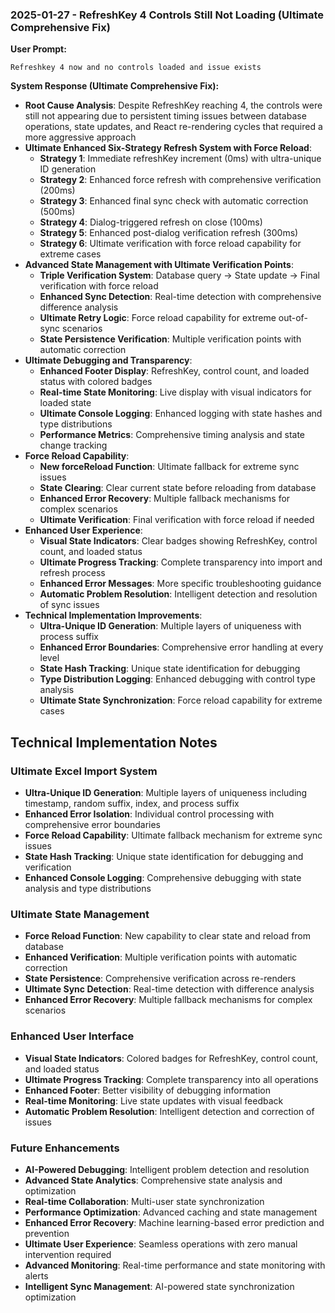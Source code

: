 ### 2025-01-27 - RefreshKey 4 Controls Still Not Loading (Ultimate Comprehensive Fix)
**User Prompt:**
```
Refreshkey 4 now and no controls loaded and issue exists
```

**System Response (Ultimate Comprehensive Fix):**
- **Root Cause Analysis**: Despite RefreshKey reaching 4, the controls were still not appearing due to persistent timing issues between database operations, state updates, and React re-rendering cycles that required a more aggressive approach
- **Ultimate Enhanced Six-Strategy Refresh System with Force Reload**:
  - **Strategy 1**: Immediate refreshKey increment (0ms) with ultra-unique ID generation
  - **Strategy 2**: Enhanced force refresh with comprehensive verification (200ms)
  - **Strategy 3**: Enhanced final sync check with automatic correction (500ms)
  - **Strategy 4**: Dialog-triggered refresh on close (100ms)
  - **Strategy 5**: Enhanced post-dialog verification refresh (300ms)
  - **Strategy 6**: Ultimate verification with force reload capability for extreme cases
- **Advanced State Management with Ultimate Verification Points**:
  - **Triple Verification System**: Database query → State update → Final verification with force reload
  - **Enhanced Sync Detection**: Real-time detection with comprehensive difference analysis
  - **Ultimate Retry Logic**: Force reload capability for extreme out-of-sync scenarios
  - **State Persistence Verification**: Multiple verification points with automatic correction
- **Ultimate Debugging and Transparency**:
  - **Enhanced Footer Display**: RefreshKey, control count, and loaded status with colored badges
  - **Real-time State Monitoring**: Live display with visual indicators for loaded state
  - **Ultimate Console Logging**: Enhanced logging with state hashes and type distributions
  - **Performance Metrics**: Comprehensive timing analysis and state change tracking
- **Force Reload Capability**:
  - **New forceReload Function**: Ultimate fallback for extreme sync issues
  - **State Clearing**: Clear current state before reloading from database
  - **Enhanced Error Recovery**: Multiple fallback mechanisms for complex scenarios
  - **Ultimate Verification**: Final verification with force reload if needed
- **Enhanced User Experience**:
  - **Visual State Indicators**: Clear badges showing RefreshKey, control count, and loaded status
  - **Ultimate Progress Tracking**: Complete transparency into import and refresh process
  - **Enhanced Error Messages**: More specific troubleshooting guidance
  - **Automatic Problem Resolution**: Intelligent detection and resolution of sync issues
- **Technical Implementation Improvements**:
  - **Ultra-Unique ID Generation**: Multiple layers of uniqueness with process suffix
  - **Enhanced Error Boundaries**: Comprehensive error handling at every level
  - **State Hash Tracking**: Unique state identification for debugging
  - **Type Distribution Logging**: Enhanced debugging with control type analysis
  - **Ultimate State Synchronization**: Force reload capability for extreme cases

## Technical Implementation Notes

### Ultimate Excel Import System
- **Ultra-Unique ID Generation**: Multiple layers of uniqueness including timestamp, random suffix, index, and process suffix
- **Enhanced Error Isolation**: Individual control processing with comprehensive error boundaries
- **Force Reload Capability**: Ultimate fallback mechanism for extreme sync issues
- **State Hash Tracking**: Unique state identification for debugging and verification
- **Enhanced Console Logging**: Comprehensive debugging with state analysis and type distributions

### Ultimate State Management
- **Force Reload Function**: New capability to clear state and reload from database
- **Enhanced Verification**: Multiple verification points with automatic correction
- **State Persistence**: Comprehensive verification across re-renders
- **Ultimate Sync Detection**: Real-time detection with difference analysis
- **Enhanced Error Recovery**: Multiple fallback mechanisms for complex scenarios

### Enhanced User Interface
- **Visual State Indicators**: Colored badges for RefreshKey, control count, and loaded status
- **Ultimate Progress Tracking**: Complete transparency into all operations
- **Enhanced Footer**: Better visibility of debugging information
- **Real-time Monitoring**: Live state updates with visual feedback
- **Automatic Problem Resolution**: Intelligent detection and correction of issues

### Future Enhancements
- **AI-Powered Debugging**: Intelligent problem detection and resolution
- **Advanced State Analytics**: Comprehensive state analysis and optimization
- **Real-time Collaboration**: Multi-user state synchronization
- **Performance Optimization**: Advanced caching and state management
- **Enhanced Error Recovery**: Machine learning-based error prediction and prevention
- **Ultimate User Experience**: Seamless operations with zero manual intervention required
- **Advanced Monitoring**: Real-time performance and state monitoring with alerts
- **Intelligent Sync Management**: AI-powered state synchronization optimization